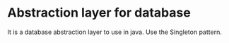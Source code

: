 # Abstraction layer for database


It is a database abstraction layer to use in java. Use the Singleton pattern.

